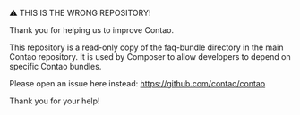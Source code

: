 ⚠ THIS IS THE WRONG REPOSITORY!

Thank you for helping us to improve Contao.

This repository is a read-only copy of the faq-bundle directory in the main Contao repository. It is used by Composer to allow developers to depend on specific Contao bundles.

Please open an issue here instead: https://github.com/contao/contao

Thank you for your help!
